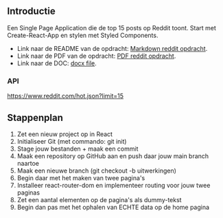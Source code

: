 ## Introductie

Een Single Page Application die de top 15 posts op Reddit toont. Start met Create-React-App en stylen met Styled Components.

* Link naar de README van de opdracht: [Markdown reddit opdracht](README_OPDRACHT.md).
* Link naar de PDF van de opdracht: [PDF reddit opdracht](REACT_Les5RedditOpdracht.pdf).
* Link naar de DOC: [docx file](REACT_Les5-RedditOpdracht.docx).

### API

https://www.reddit.com/hot.json?limit=15

## Stappenplan

1. Zet een nieuw project op in React
2. Initialiseer Git (met commando: git init)
3. Stage jouw bestanden + maak een commit
4. Maak een repository op GitHub aan en push daar jouw main branch naartoe
5. Maak een nieuwe branch (git checkout -b uitwerkingen)
6. Begin daar met het maken van twee pagina's
7. Installeer react-router-dom en implementeer routing voor jouw twee paginas
8. Zet een aantal elementen op de pagina's als dummy-tekst
9. Begin dan pas met het ophalen van ECHTE data op de home pagina